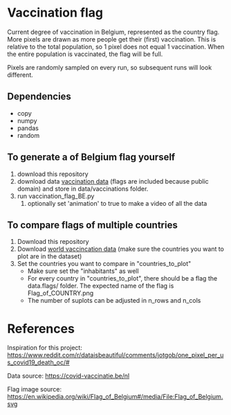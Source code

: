 # Vaccination flag

Current degree of vaccination in Belgium, represented as the country flag. More pixels are drawn as more people get their (first) vaccination. This is relative to the total population,  so 1 pixel does not equal 1 vaccination. When the entire population is vaccinated, the flag will be full. 

Pixels are randomly sampled on every run, so subsequent runs will look different.



## Dependencies

- copy
- numpy
- pandas
- random



## To generate a of Belgium flag yourself

1. download this repository
2. download data [vaccination data](https://covid-vaccinatie.be/nl ) (flags are included because public domain) and store in data/vaccinations folder. 
3. run vaccination_flag_BE.py
   1. optionally set 'animation' to true to make a video of all the data

## To compare flags of multiple countries
1. Download this repository
2. Download [world vaccincation data](ttps://www.kaggle.com/gpreda/covid-world-vaccination-progress) (make sure the countries you want to plot are in the dataset)
3. Set the countries you want to compare in "countries_to_plot"
   - Make sure set the "inhabitants" as well
   - For every country in "countries_to_plot", there should be a flag the data.flags/ folder. The expected name of the flag is Flag_of_COUNTRY.png
   - The number of suplots can be adjusted in n_rows and n_cols



# References 

Inspiration for this project: https://www.reddit.com/r/dataisbeautiful/comments/jotgob/one_pixel_per_us_covid19_death_oc/# 

Data source: https://covid-vaccinatie.be/nl 

Flag image source: https://en.wikipedia.org/wiki/Flag_of_Belgium#/media/File:Flag_of_Belgium.svg



